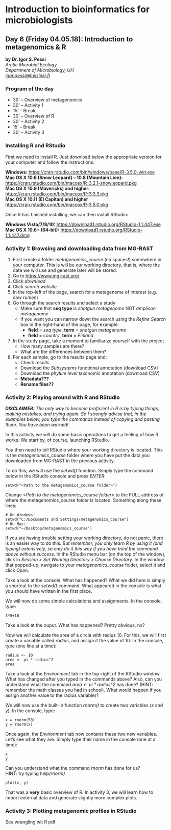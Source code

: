 <h1 id="introduction-to-bioinformatics-for-microbiologists">Introduction to bioinformatics for microbiologists</h1>
<h2 id="day-6-friday-04.05.18-introduction-to-metagenomics--r">Day 6 (Friday 04.05.18): Introduction to metagenomics &amp; R</h2>
<p><strong>by Dr. Igor S. Pessi</strong><br>
<em>Arctic Microbial Ecology<br>
Department of Microbiology, UH<br>
<a href="mailto:igor.pessi@helsinki.fi">igor.pessi@helsinki.fi</a></em></p>
<h3 id="program-of-the-day">Program of the day</h3>
<ul>
<li>30’ – Overview of metagenomics</li>
<li>30’ – Activity 1</li>
<li>15’ – Break</li>
<li>30’ – Overview of R</li>
<li>30’ – Activity 2</li>
<li>15’  –  Break</li>
<li>30’ – Activity 3</li>
</ul>
<h3 id="installing-r-and-rstudio">Installing R and RStudio</h3>
<p>First we need to install R. Just download below the appropriate version for your computer and follow the instructions:</p>
<p><strong>Windows:</strong> <a href="https://cran.rstudio.com/bin/windows/base/R-3.5.0-win.exe">https://cran.rstudio.com/bin/windows/base/R-3.5.0-win.exe</a><br>
<strong>Mac OS X 10.6 (Snow Leopard) – 10.8 (Mountain Lion):</strong> <a href="https://cran.rstudio.com/bin/macosx/R-3.2.1-snowleopard.pkg">https://cran.rstudio.com/bin/macosx/R-3.2.1-snowleopard.pkg</a><br>
<strong>Mac OS X 10.9 (Mavericks) and higher:</strong> <a href="https://cran.rstudio.com/bin/macosx/R-3.3.3.pkg">https://cran.rstudio.com/bin/macosx/R-3.3.3.pkg</a><br>
<strong>Mac OS X 10.11 (El Capitan) and higher</strong> <a href="https://cran.rstudio.com/bin/macosx/R-3.5.0.pkg">https://cran.rstudio.com/bin/macosx/R-3.5.0.pkg</a></p>
<p>Once R has finished installing, we can then install RStudio:</p>
<p><strong>Windows Vista/7/8/10:</strong> <a href="https://download1.rstudio.org/RStudio-1.1.447.exe">https://download1.rstudio.org/RStudio-1.1.447.exe</a><br>
<strong>Mac OS X 10.6+ (64-bit):</strong> <a href="https://download1.rstudio.org/RStudio-1.1.447.dmg">https://download1.rstudio.org/RStudio-1.1.447.dmg</a></p>
<h3 id="activity-1-browsing-and-downloading-data-from-mg-rast">Activity 1: Browsing and downloading data from MG-RAST</h3>
<ol>
<li>First create a folder  <em>metagenomics_course</em> (no spaces!) somewhere in your computer. This is will be our working directory, that is, where the data we will use and generate later will be stored.</li>
<li>Go to <a href="https://www.mg-rast.org/">https://www.mg-rast.org/</a></li>
<li>Click <em>download</em></li>
<li>Click <em>search website</em></li>
<li>In the top-left of the page, search for a metagenome of interest (e.g. <em>cow rumen</em>)</li>
<li>Go through the search results and select a study
<ul>
<li>Make sure that <strong>seq type</strong> is <em>shotgun metagenome</em> NOT <em>amplicon metagenome</em></li>
<li>If you want you can narrow down the search using the <em>Refine Search</em> box in the right-hand of the page, for example:
<ul>
<li><strong>field</strong> = <em>seq type</em>, <strong>term</strong> = <em>shotgun metagenome</em></li>
<li><strong>field</strong> = <em>country</em>, <strong>term</strong> = <em>Finland</em></li>
</ul>
</li>
</ul>
</li>
<li>In the study page, take a moment to familiarize yourself with the project
<ul>
<li>How many samples are there?</li>
<li>What are the differences between them?</li>
</ul>
</li>
<li>For each sample, go to the results page and:
<ul>
<li>Check results</li>
<li>Download the <em>Subsystems</em> functional annotation (download CSV)</li>
<li>Download the <em>phylum level</em> taxonomic annotation (download CSV)</li>
<li><strong>Metadata???</strong></li>
<li><strong>Rename files??</strong></li>
</ul>
</li>
</ol>
<h3 id="activity-2-playing-around-with-r-and-rstudio">Activity 2: Playing around with R and RStudio</h3>
<p><em><strong>DISCLAIMER:</strong> The only way to become proficient in R is by typing things, making mistakes, and trying again. So I strongly advise that, in the examples below, you type the commands instead of copying and pasting them. You have been warned!</em></p>
<p>In this activity we will do some basic operations to get a feeling of how R works. We start by, of course, launching RStudio.</p>
<p>You then need to tell RStudio where your working directory is located. This is the <em>metagenomics_course</em> folder where you have put the data you downloaded from MG-RAST in the previous activity.</p>
<p>To do this, we will use the <em>setwd()</em> function. Simply type the command below in the RStudio console  and press <em>ENTER</em>:</p>
<pre><code>setwd("&lt;Path to the metagenomics_course folder&gt;")
</code></pre>
<p>Change <em>&lt;Path to the metagenomics_course folder&gt;</em> to the FULL address of where the metagenomics_course folder is located. Something along these lines:</p>
<pre><code># On Windows:
setwd("C:/Documents and Settings/metagenomics_course")
# On Mac:
setwd("~/Desktop/metagenomics_course")
</code></pre>
<p>If you are having trouble setting your working directory, do not panic, there is an easier way to do this. <em>But remember, you only learn R by using it (and typing) extensively, so only do it this way if you have tried the command above without success.</em> In the RStudio menu bar (on the top of the window), click in <em>Session &gt; Set Working Directory &gt; Choose Directory</em>. In the window that popped-up, navigate to your <em>metagenomics_course</em> folder, select it and click <em>Open</em>.</p>
<p>Take a look at the console. What has happened? What we did here is simply a shortcut to the <em>setwd()</em> command. What appeared in the console is what you should have written in the first place.</p>
<p>We will now do some simple calculations and assignments. In the console, type:</p>
<pre><code>3*5+10 
</code></pre>
<p>Take a look at the ouput. What has happened? Pretty obvious, no?</p>
<p>Now we will calculate the area of a circle with radius 10. For this, we will first create a variable called <em>radius</em>, and assign it the value of 10. In the console, type (one line at a time):</p>
<pre><code>radius &lt;- 10
area &lt;- pi * radius^2
area
</code></pre>
<p>Take a look at the <em>Environment</em> tab in the top-right of the RStudio window. What has changed after you typed in the commands above? Also, can you understand what the command <em>area &lt;- pi * radius^2</em> has done? (HINT: remember the math classes you had in school). What would happen if you assign another value to the radius variable)?</p>
<p>We will now use the built-in function <em>rnorm()</em> to create two  variables (<em>x</em> and <em>y</em>). In the console, type:</p>
<pre><code>x = rnorm(50)
y = rnorm(x)
</code></pre>
<p>Once again, the <em>Environment</em> tab now contains these two new variables. Let’s see what they are. Simply type their name in the console (one at a time):</p>
<pre><code>x
y
</code></pre>
<p>Can you understand what the command <em>rnorm</em> has done for us?<br>
HINT: try typing <em>help(rnorm)</em></p>
<pre><code>plot(x, y)
</code></pre>
<p>That was a <strong>very</strong> basic overview of R. In activity 3, we will learn how to import external data and generate slightly more complex plots.</p>
<h3 id="activity-3-plotting-metagenomic-profiles-in-rstudio">Activity 3: Plotting metagenomic profiles in RStudio</h3>
<p>See wrangling wit R pdf</p>

